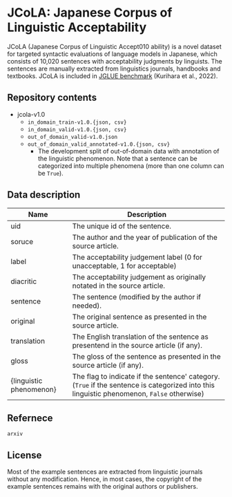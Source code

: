 # JCoLA: Japanese Corpus of Linguistic Acceptability
JCoLA (Japanese Corpus of Linguistic Accept010 ability) is a novel dataset for targeted syntactic evaluations of language models in Japanese, which consists of 10,020 sentences with acceptability judgments by linguists. The sentences are manually extracted from linguistics journals, handbooks and textbooks. JCoLA is included in [JGLUE benchmark](https://github.com/yahoojapan/JGLUE)  (Kurihara et al., 2022).

## Repository contents
- jcola-v1.0
   - `in_domain_train-v1.0.{json, csv}`
   - `in_domain_valid-v1.0.{json, csv}`
   - `out_of_domain_valid-v1.0.json`
   - `out_of_domain_valid_annotated-v1.0.{json, csv}`
     - The development split of out-of-domain data with annotation of the linguistic phenomenon. Note that a sentence can be categorized into multiple phenomena (more than one column can be `True`).

## Data description
|Name|Description|
|----|-----|
|uid|The unique id of the sentence.|
|soruce|The author and the year of publication of the source article.|
|label|The acceptability judgement label (0 for unacceptable, 1 for acceptable)|
|diacritic|The acceptability judgement as originally notated in the source article.|
|sentence|The sentence (modified by the author if needed).|
|original|The original sentence as presented in the source article.|
|translation|The English translation of the sentence as presentend in the source article (if any).|
|gloss|The gloss of the sentence as presented in the source article (if any).|
|{linguistic phenomenon}| The flag to indicate if the sentence' category. (`True` if the sentence is categorized into this linguistic phenomenon, `False` otherwise)|

## Refernece

```
arxiv
```

## License
Most of the example sentences are extracted from linguistic journals without any modification. Hence, in most cases, the copyright of the example sentences remains with the original authors or publishers.
